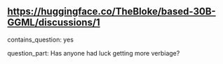 ## https://huggingface.co/TheBloke/based-30B-GGML/discussions/1

contains_question: yes

question_part: Has anyone had luck getting more verbiage?